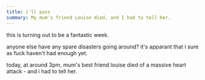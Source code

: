 ```yaml
---
title: i'll pass
summary: My mum's friend Louise died, and I had to tell her.
---
```


this is turning out to be a fantastic week.

anyone else have any spare disasters going around? it's apparant that i sure as fuck haven't had enough yet.

today, at around 3pm, mum's best friend louise died of a massive heart attack - and i had to tell her.